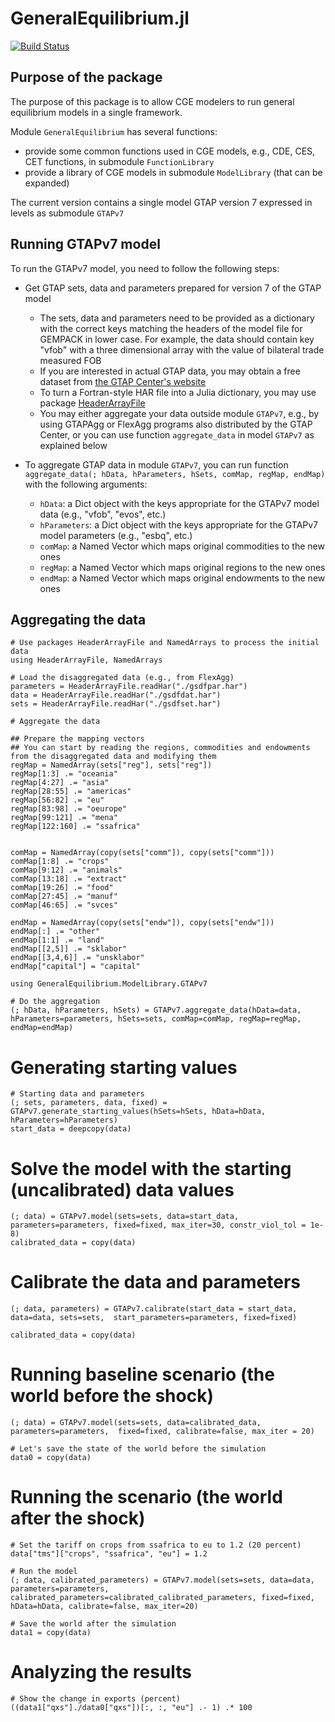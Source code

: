 # GeneralEquilibrium.jl

[![Build Status](https://github.com/mivanic/GeneralEquilibrium.jl/actions/workflows/CI.yml/badge.svg?branch=master)](https://github.com/mivanic/GeneralEquilibrium.jl/actions/workflows/CI.yml?query=branch%3Amaster)

## Purpose of the package

The purpose of this package is to allow CGE modelers to run general equilibrium models in a single framework.

Module `GeneralEquilibrium` has several functions:

- provide some common functions used in CGE models, e.g., CDE, CES, CET functions, in submodule `FunctionLibrary`
- provide a library of CGE models in submodule `ModelLibrary` (that can be expanded)

The current version contains a single model GTAP version 7 expressed in levels as submodule `GTAPv7`

## Running GTAPv7 model

To run the GTAPv7 model, you need to follow the following steps:

- Get GTAP sets, data and parameters prepared for version 7 of the GTAP model
    - The sets, data and parameters need to be provided as a dictionary with the correct keys matching the headers of the model file for GEMPACK in lower case. For example, the data should contain key "vfob" with a three dimensional array with the value of bilateral trade measured FOB
    - If you are interested in actual GTAP data, you may obtain a free dataset from [the GTAP Center's website](https://www.gtap.agecon.purdue.edu/)
    - To turn a Fortran-style HAR file into a Julia dictionary, you may use package [HeaderArrayFile](https://github.com/mivanic/HeaderArrayFile.jl)
    - You may either aggregate your data outside module `GTAPv7`, e.g., by using GTAPAgg or FlexAgg programs also distributed by the GTAP Center, or you can use function `aggregate_data` in model `GTAPv7` as explained below

- To aggregate GTAP data in module `GTAPv7`, you can run function `aggregate_data(; hData, hParameters, hSets, comMap, regMap, endMap)` with the following arguments:
    - `hData`: a Dict object with the keys appropriate for the GTAPv7 model data (e.g., "vfob", "evos", etc.)
    - `hParameters`: a Dict object with the keys appropriate for the GTAPv7 model parameters (e.g., "esbq", etc.)
    - `comMap`: a Named Vector which maps original commodities to the new ones 
    - `regMap`: a Named Vector which maps original regions to the new ones
    - `endMap`: a Named Vector which maps original endowments to the new ones
        
## Aggregating the data

```
# Use packages HeaderArrayFile and NamedArrays to process the initial data
using HeaderArrayFile, NamedArrays

# Load the disaggregated data (e.g., from FlexAgg)
parameters = HeaderArrayFile.readHar("./gsdfpar.har")
data = HeaderArrayFile.readHar("./gsdfdat.har")
sets = HeaderArrayFile.readHar("./gsdfset.har")

# Aggregate the data

## Prepare the mapping vectors
## You can start by reading the regions, commodities and endowments from the disaggregated data and modifying them
regMap = NamedArray(sets["reg"], sets["reg"])
regMap[1:3] .= "oceania"
regMap[4:27] .= "asia"
regMap[28:55] .= "americas"
regMap[56:82] .= "eu"
regMap[83:98] .= "oeurope"
regMap[99:121] .= "mena"
regMap[122:160] .= "ssafrica"


comMap = NamedArray(copy(sets["comm"]), copy(sets["comm"]))
comMap[1:8] .= "crops"
comMap[9:12] .= "animals"
comMap[13:18] .= "extract"
comMap[19:26] .= "food"
comMap[27:45] .= "manuf"
comMap[46:65] .= "svces"

endMap = NamedArray(copy(sets["endw"]), copy(sets["endw"]))
endMap[:] .= "other"
endMap[1:1] .= "land"
endMap[[2,5]] .= "sklabor"
endMap[[3,4,6]] .= "unsklabor"
endMap["capital"] = "capital"

using GeneralEquilibrium.ModelLibrary.GTAPv7

# Do the aggregation
(; hData, hParameters, hSets) = GTAPv7.aggregate_data(hData=data, hParameters=parameters, hSets=sets, comMap=comMap, regMap=regMap, endMap=endMap)

```

# Generating starting values

```
# Starting data and parameters
(; sets, parameters, data, fixed) = GTAPv7.generate_starting_values(hSets=hSets, hData=hData, hParameters=hParameters)
start_data = deepcopy(data)
```

# Solve the model with the starting (uncalibrated) data  values

```
(; data) = GTAPv7.model(sets=sets, data=start_data, parameters=parameters, fixed=fixed, max_iter=30, constr_viol_tol = 1e-8)
calibrated_data = copy(data)
```


# Calibrate the data and parameters

```
(; data, parameters) = GTAPv7.calibrate(start_data = start_data, data=data, sets=sets,  start_parameters=parameters, fixed=fixed)

calibrated_data = copy(data)
```


# Running baseline scenario (the world before the shock)

```
(; data) = GTAPv7.model(sets=sets, data=calibrated_data, parameters=parameters,  fixed=fixed, calibrate=false, max_iter = 20)

# Let's save the state of the world before the simulation
data0 = copy(data)
```

# Running the scenario (the world after the shock)

```
# Set the tariff on crops from ssafrica to eu to 1.2 (20 percent)
data["tms"]["crops", "ssafrica", "eu"] = 1.2

# Run the model
(; data, calibrated_parameters) = GTAPv7.model(sets=sets, data=data, parameters=parameters, calibrated_parameters=calibrated_calibrated_parameters, fixed=fixed, hData=hData, calibrate=false, max_iter=20)

# Save the world after the simulation
data1 = copy(data)
```

# Analyzing the results

```
# Show the change in exports (percent)
((data1["qxs"]./data0["qxs"])[:, :, "eu"] .- 1) .* 100

```




